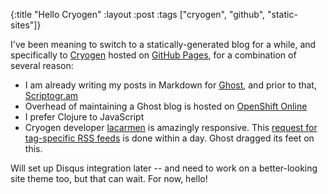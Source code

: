 {:title "Hello Cryogen"
 :layout :post
 :tags ["cryogen", "github", "static-sites"]}

I've been meaning to switch to a statically-generated blog for a
while, and specifically to [Cryogen](http://cryogenweb.org/) hosted on
[GitHub Pages](https://pages.github.com/), for a combination of
several reason:

* I am already writing my posts in Markdown for
  [Ghost](https://ghost.org), and prior to that,
  [Scriptogr.am](http://scriptogr.am/)
* Overhead of maintaining a Ghost blog is hosted on
  [OpenShift Online](https://www.openshift.com/products/online)
* I prefer Clojure to JavaScript
* Cryogen developer [lacarmen](https://github.com/lacarmen) is
  amazingly responsive. This
  [request for tag-specific RSS feeds](https://github.com/cryogen-project/cryogen/issues/44)
  is done within a day. Ghost dragged its feet on this.

Will set up Disqus integration later -- and need to work on a
better-looking site theme too, but that can wait. For now, hello!
